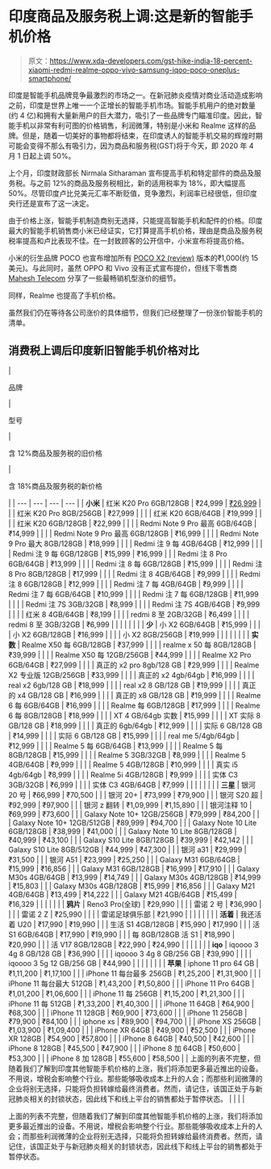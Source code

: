 # 印度商品及服务税上调:这是新的智能手机价格

> 原文：<https://www.xda-developers.com/gst-hike-india-18-percent-xiaomi-redmi-realme-oppo-vivo-samsung-iqoo-poco-oneplus-smartphone/>

印度是智能手机品牌竞争最激烈的市场之一。在新冠肺炎疫情对商业活动造成影响之前，印度是世界上唯一一个正增长的智能手机市场。智能手机用户的绝对数量(约 4 亿)和拥有大量新用户的巨大潜力，吸引了一些品牌专门瞄准印度。因此，智能手机以非常有利可图的价格销售，利润微薄，特别是小米和 Realme 这样的品牌。但是，随着一切美好的事物都将结束，在印度诱人的智能手机交易的辉煌时期可能会变得不那么有吸引力，因为商品和服务税(GST)将于今天，即 2020 年 4 月 1 日起上调 50%。

上个月，印度财政部长 Nirmala Sitharaman 宣布提高手机和特定部件的商品及服务税。与之前 12%的商品及服务税相比，新的适用税率为 18%，即大幅提高 50%。尽管印度卢比兑美元汇率不断贬值，竞争激烈，利润率已经很低，但印度央行还是宣布了这一决定。

由于价格上涨，智能手机制造商别无选择，只能提高智能手机和配件的价格。印度最大的智能手机销售商小米已经证实，它打算提高手机价格，理由是商品及服务税税率提高和卢比表现不佳。在一封致顾客的公开信中，小米宣布将提高价格。

小米的衍生品牌 POCO 也宣布增加所有 [POCO X2 (review)](https://www.xda-developers.com/poco-x2-review-better-than-poco-f1/) 版本的₹1,000(约 15 美元)。与此同时，虽然 OPPO 和 Vivo 没有正式宣布提价，但线下零售商 [Mahesh Telecom](https://twitter.com/MAHESHTELECOM/status/1245030447270117377) 分享了一些最畅销机型涨价的细节。

同样，Realme 也提高了手机价格。

虽然我们仍在等待各公司涨价的具体细节，但我们已经整理了一份涨价智能手机的清单。

## 消费税上调后印度新旧智能手机价格对比

| 

品牌

 | 

型号

 | 

含 12%商品及服务税的旧价格

 | 

含 18%商品及服务税的新价格

 |
| --- | --- | --- | --- |
| **小米** | 红米 K20 Pro 6GB/128GB | ₹24,999 | [₹26,999](https://www.flipkart.com/redmi-k20-pro-glacier-blue-128-gb/p/itmfgfjthe3dyjp3) |
|  | 红米 K20 Pro 8GB/256GB | ₹27,999 |  |
|  | 红米 K20 6GB/64GB | ₹19,999 |  |
|  | 红米 K20 6GB/128GB | ₹22,999 |  |
|  | Redmi Note 9 Pro 最高 6GB/64GB | ₹14,999 |  |
|  | Redmi Note 9 Pro 最高 6GB/128GB | ₹16,999 |  |
|  | Redmi Note 9 Pro 最大 8GB/128GB | ₹18,999 |  |
|  | Redmi 注 9 每 4GB/64GB | ₹12,999 |  |
|  | Redmi 注 9 每 6GB/128GB | ₹15,999 | ₹16,999 |
|  | Redmi 注 8 Pro 6GB/64GB | ₹13,999 |  |
|  | Redmi 注 8 每 6GB/128GB | ₹15,999 |  |
|  | Redmi 注 8 Pro 8GB/128GB | ₹17,999 |  |
|  | Redmi 注 8 4GB/64GB | ₹9,999 |  |
|  | Redmi 注 8 6GB/128GB | ₹12,999 |  |
|  | Redmi 注 7 每 4GB/64GB | ₹9,999 |  |
|  | Redmi 注 7 每 6GB/64GB | ₹10,999 |  |
|  | Redmi 注 7 每 6GB/128GB | ₹11,999 |  |
|  | Redmi 注 7S 3GB/32GB | ₹8,999 |  |
|  | Redmi 注 7S 4GB/64GB | ₹9,999 |  |
|  | 红米 8 4GB/64GB | ₹8,199 |  |
|  | redmi 8 至 2GB/32GB | ₹6,499 |  |
|  | redmi 8 至 3GB/32GB | ₹6,999 |  |
|  |  |  |  |
| **少** | 小 X2 6GB/64GB | ₹15,999 |  |
|  | 小 X2 6GB/128GB | ₹16,999 |  |
|  | 小 X2 8GB/256GB | ₹19,999 |  |
|  |  |  |  |
| **实数** | Realme X50 每 6GB/128GB | ₹37,999 |  |
|  | realme x 50 每 8GB/128GB | ₹39,999 |  |
|  | Realme X50 每 12GB/256GB | ₹44,999 |  |
|  | Realme X2 Pro 6GB/64GB | ₹27,999 |  |
|  | 真正的 x2 pro 8gb/128 GB | ₹29,999 |  |
|  | Realme X2 专业版 12GB/256GB | ₹33,999 |  |
|  | 真正的 x2 4gb/64gb | ₹16,999 |  |
|  | real x2 6gb/128 GB | ₹18,999 |  |
|  | real x2 8 GB/128 GB | ₹19,999 |  |
|  | 真正的 x4 GB/128 GB | ₹16,999 |  |
|  | 真正的 x8 GB/128 GB | ₹19,999 |  |
|  | Realme 6 每 6GB/64GB | ₹16,999 |  |
|  | Realme 每 6GB/128GB | ₹17,999 |  |
|  | Realme 6 每 8GB/128GB | ₹18,999 |  |
|  | XT 4 GB/64gb 实数 | ₹15,999 |  |
|  | XT 实际 8 GB/128 GB | ₹18,999 |  |
|  | 真正的 6gb/64gb | ₹12,999 |  |
|  | 实际 6 GB/128 GB | ₹14,999 |  |
|  | 实际 6 GB/128 GB | ₹15,999 |  |
|  | real me 5/4gb/64gb | ₹12,999 |  |
|  | Realme 5 每 6GB/64GB | ₹13,999 |  |
|  | Realme 5 每 8GB/128GB | ₹15,999 |  |
|  | Realme 5 3GB/32GB | ₹8,999 |  |
|  | Realme 5 4GB/64GB | ₹9,999 |  |
|  | Realme 5 4GB/128GB | ₹10,999 |  |
|  | 真实 i5 4gb/64gb | ₹8,999 |  |
|  | Realme 5i 4GB/128GB | ₹9,999 |  |
|  | 实体 C3 3GB/32GB | ₹6,999 |  |
|  | 实体 C3 4GB/64GB | ₹7,999 |  |
|  |  |  |  |
| **三星** | 银河 20 号 | ₹66,999 | ₹70,500 |
|  | 银河 20+ | ₹73,999 | ₹79,900 |
|  | 银河 S20 超 | ₹92,999 | ₹97,900 |
|  | 银河 z 翻转 | ₹1,09,999 | ₹1,15,890 |
|  | 银河注释 10 | ₹69,999 | ₹73,600 |
|  | Galaxy Note 10+ 12GB/256GB | ₹79,999 | ₹84,200 |
|  | Galaxy Note 10+ 12GB/512GB | ₹89,999 | ₹94,700 |
|  | Galaxy Note 10 Lite 6GB/128GB | ₹38,999 | ₹41,000 |
|  | Galaxy Note 10 Lite 8GB/128GB | ₹40,999 | ₹43,100 |
|  | Galaxy S10 Lite 8GB/128GB | ₹39,999 | ₹42,142 |
|  | Galaxy S10 Lite 8GB/512GB | ₹44,999 | ₹47,300 |
|  | 银河 a31 | ₹29,999 | ₹31,500 |
|  | 银河 A51 | ₹23,999 | ₹25,250 |
|  | Galaxy M31 6GB/64GB | ₹15,999 | ₹16,856 |
|  | Galaxy M31 6GB/128GB | ₹16,999 | ₹17,910 |
|  | Galaxy M30s 4GB/64GB | ₹13,999 | ₹14,749 |
|  | Galaxy M30s 4GB/128GB | ₹14,999 | ₹15,803 |
|  | Galaxy M30s 4GB/128GB | ₹15,999 | ₹16,856 |
|  | Galaxy M21 4GB/64GB | ₹13,499 | ₹14,222 |
|  | Galaxy M21 4GB/64GB | ₹15,499 | ₹16,329 |
|  |  |  |  |
| **鸦片** | Reno3 Pro(全球) | ₹29,990 |  |
|  | 雷诺 2 号 | ₹36,990 |  |
|  | 雷诺 2 Z | ₹25,990 |  |
|  | 雷诺足球俱乐部 | ₹21,990 |  |
|  |  |  |  |
| **活着** | 我还活着 U20 | ₹17,990 | ₹19,990 |
|  | 生活 S1 4GB/128GB | ₹15,990 | ₹17,990 |
|  | 活 S1 6GB/64GB | ₹17,990 | ₹19,990 |
|  | 每 8GB/128GB 活 S1 | ₹18,990 | ₹20,990 |
|  | 活 V17 8GB/128GB | ₹22,990 | ₹24,990 |
|  |  |  |  |
| **iqo** | iqoooo 3 4g 8 GB/128 GB | ₹36,990 |  |
|  | iqoooo 3 4g 8 GB/256 GB | ₹39,990 |  |
|  | iqoooo 3 5g 12 GB/256 GB | ₹44,990 |  |
|  |  |  |  |
| **苹果** | iphone 11 pro 64 GB | ₹1,11,200 | ₹1,17,100 |
|  | iPhone 11 每台最多 256GB | ₹1,25,200 | ₹1,31,900 |
|  | iPhone 11 每台最大 512GB | ₹1,43,200 | ₹1,50,800 |
|  | iPhone 11 Pro 64GB | ₹1,01,200 | ₹1,06,600 |
|  | iPhone 11 每 256GB | ₹1,15,200 | ₹1,21,300 |
|  | iPhone 11 每 512GB | ₹1,33,200 | ₹1,40,300 |
|  | iPhone 11 64GB | ₹64,900 | ₹68,300 |
|  | iPhone 11 128GB | ₹69,900 | ₹73,600 |
|  | iPhone 11 256GB | ₹79,900 | ₹84,100 |
|  | iphone xs | ₹89,900 | ₹94,700 |
|  | iPhone XS 256GB | ₹1,03,900 | ₹1,09,400 |
|  | iPhone XR 64GB | ₹49,900 | ₹52,500 |
|  | iPhone XR 128GB | ₹54,900 | ₹57,800 |
|  | iPhone 8 64GB | ₹40,500 | ₹42,600 |
|  | iPhone 8 128GB | ₹45,500 | ₹47,900 |
|  | iPhone 8 加 64GB | ₹50,600 | ₹53,300 |
|  | iPhone 8 加 128GB | ₹55,600 | ₹58,500 |
| 上面的列表不完整，但随着我们了解到印度其他智能手机价格的上涨，我们将添加更多最近推出的设备。不用说，增税会影响整个行业。那些能够吸收成本上升的人会；而那些利润微薄的企业将别无选择，只能将负担转嫁给最终消费者。然而，请记住，该国正处于与新冠肺炎相关的封锁状态，因此线下和线上平台的销售都处于暂停状态。 |  |  |  |

上面的列表不完整，但随着我们了解到印度其他智能手机价格的上涨，我们将添加更多最近推出的设备。不用说，增税会影响整个行业。那些能够吸收成本上升的人会；而那些利润微薄的企业将别无选择，只能将负担转嫁给最终消费者。然而，请记住，该国正处于与新冠肺炎相关的封锁状态，因此线下和线上平台的销售都处于暂停状态。